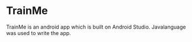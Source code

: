 # TrainMe
TrainMe is an android app which is built on Android Studio. Javalanguage was used to write the app. 


